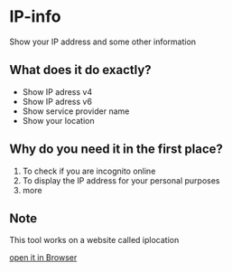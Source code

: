 # IP-info

Show your IP address 
and some other information

## What does it do exactly?

* Show IP adress v4
* Show IP adress v6
* Show service provider name
* Show your location

## Why do you need it in the first place?

1. To check if you are incognito online
2. To display the IP address for your personal purposes
3. more

## Note

This tool works on a website called iplocation 

[open it in Browser](https://www.iplocation.net)
